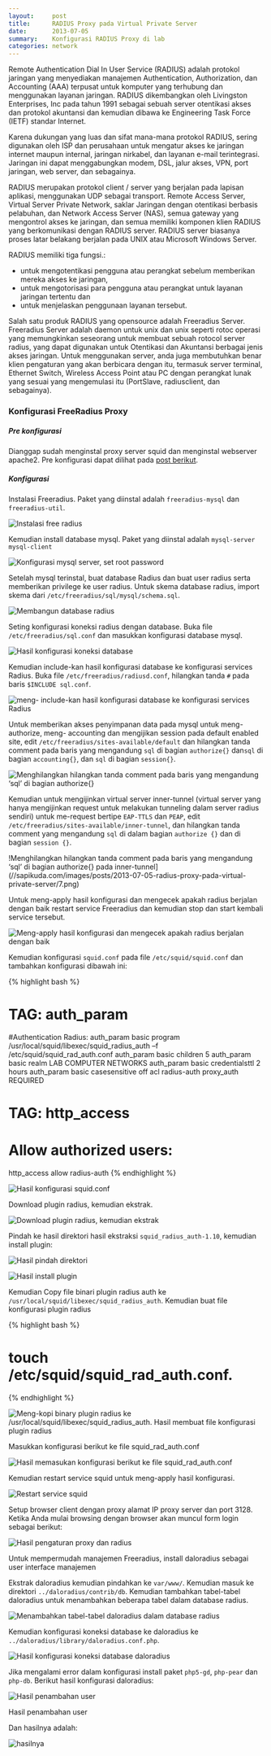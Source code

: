 ```yaml
---
layout:     post
title:      RADIUS Proxy pada Virtual Private Server
date:       2013-07-05
summary:    Konfigurasi RADIUS Proxy di lab
categories: network
---
```


Remote Authentication Dial In User Service (RADIUS) adalah protokol jaringan yang menyediakan  manajemen Authentication, Authorization, dan Accounting (AAA) terpusat untuk komputer yang terhubung dan menggunakan layanan jaringan. RADIUS dikembangkan oleh Livingston Enterprises, Inc pada tahun 1991 sebagai sebuah server otentikasi akses dan protokol akuntansi dan kemudian dibawa ke Engineering Task Force (IETF) standar Internet.

Karena dukungan yang luas dan sifat mana-mana protokol RADIUS, sering digunakan oleh ISP dan perusahaan untuk mengatur akses ke jaringan internet maupun internal, jaringan nirkabel, dan layanan e-mail terintegrasi. Jaringan ini dapat menggabungkan modem, DSL, jalur akses, VPN, port jaringan, web server, dan sebagainya.

RADIUS merupakan protokol client / server yang berjalan pada lapisan aplikasi, menggunakan UDP sebagai transport. Remote Access Server, Virtual Server Private Network, saklar Jaringan dengan otentikasi berbasis pelabuhan, dan Network Access Server (NAS), semua gateway yang mengontrol akses ke jaringan, dan semua memiliki komponen klien RADIUS yang berkomunikasi dengan RADIUS server. RADIUS server biasanya proses latar belakang berjalan pada UNIX atau Microsoft Windows Server.

RADIUS memiliki tiga fungsi.:

- untuk mengotentikasi pengguna atau perangkat sebelum memberikan mereka akses ke jaringan,
- untuk mengotorisasi para pengguna atau perangkat untuk layanan jaringan tertentu dan
- untuk menjelaskan penggunaan layanan tersebut.

Salah satu produk RADIUS yang opensource adalah Freeradius Server. Freeradius Server adalah daemon untuk unix dan unix seperti rotoc operasi yang memungkinkan seseorang untuk membuat sebuah rotocol server radius, yang dapat digunakan untuk Otentikasi dan Akuntansi berbagai jenis akses jaringan. Untuk menggunakan server, anda juga membutuhkan benar klien pengaturan yang akan berbicara dengan itu, termasuk server terminal, Ethernet Switch, Wireless Access Point atau PC dengan perangkat lunak yang sesuai yang mengemulasi itu (PortSlave, radiusclient, dan sebagainya).

### Konfigurasi FreeRadius Proxy

##### Pre konfigurasi

Dianggap sudah menginstal proxy server squid dan menginstal webserver apache2. Pre konfigurasi dapat dilihat pada [post berikut](http://sapikuda.github.io/linux/2013/07/02/virtual-private-server-sebagai-proxy-server-dan-web-server/).

##### Konfigurasi

Instalasi Freeradius. Paket yang diinstal adalah `freeradius-mysql` dan `freeradius-util`.

![Instalasi free radius](//sapikuda.com/images/posts/2013-07-05-radius-proxy-pada-virtual-private-server/1.png)

Kemudian install database mysql. Paket yang diinstal adalah `mysql-server mysql-client`

![Konfigurasi mysql server, set root password](//sapikuda.com/images/posts/2013-07-05-radius-proxy-pada-virtual-private-server/2.png)

Setelah mysql terinstal, buat database Radius dan buat user radius serta memberikan privilege ke user radius. Untuk skema database radius, import skema dari `/etc/freeradius/sql/mysql/schema.sql`.

![Membangun database radius](//sapikuda.com/images/posts/2013-07-05-radius-proxy-pada-virtual-private-server/3.png)

Seting konfigurasi koneksi radius dengan database. Buka file `/etc/freeradius/sql.conf` dan masukkan konfigurasi database mysql.

![Hasil konfigurasi koneksi database](//sapikuda.com/images/posts/2013-07-05-radius-proxy-pada-virtual-private-server/4.png)

Kemudian include-kan hasil konfigurasi database ke konfigurasi services Radius. Buka file `/etc/freeradius/radiusd.conf`, hilangkan tanda `#` pada baris `$INCLUDE sql.conf`.

![meng- include-kan hasil konfigurasi database ke konfigurasi services Radius](//sapikuda.com/images/posts/2013-07-05-radius-proxy-pada-virtual-private-server/5.png)

Untuk memberikan akses penyimpanan data pada mysql untuk meng-authorize, meng- accounting dan mengijikan session pada default enabled site, edit `/etc/freeradius/sites-available/default` dan hilangkan tanda comment pada baris yang mengandung `sql` di bagian `authorize{}` dan`sql` di bagian  `accounting{}`, dan `sql` di bagian `session{}`.

![Menghilangkan hilangkan tanda comment pada baris yang mengandung ‘sql’ di bagian authorize{}](//sapikuda.com/images/posts/2013-07-05-radius-proxy-pada-virtual-private-server/6.png)

Kemudian untuk mengijinkan virtual server inner-tunnel (virtual server yang hanya mengijinkan request untuk melakukan tunneling dalam server radius sendiri) untuk me-request bertipe `EAP-TTLS` dan `PEAP`, edit `/etc/freeradius/sites-available/inner-tunnel`, dan hilangkan tanda comment yang mengandung `sql` di dalam bagian `authorize {}` dan di bagian `session {}`.

!Menghilangkan hilangkan tanda comment pada baris yang mengandung ‘sql’ di bagian authorize{} pada inner-tunnel](//sapikuda.com/images/posts/2013-07-05-radius-proxy-pada-virtual-private-server/7.png)

Untuk meng-apply hasil konfigurasi dan mengecek apakah radius berjalan dengan baik restart service Freeradius dan kemudian stop dan start kembali service tersebut.

![Meng-apply hasil konfigurasi dan mengecek apakah radius berjalan dengan baik](//sapikuda.com/images/posts/2013-07-05-radius-proxy-pada-virtual-private-server/8.png?psid=1Meng-apply%20hasil%20konfigurasi%20dan%20mengecek%20apakah%20radius%20berjalan%20dengan%20baik)

Kemudian konfigurasi `squid.conf` pada file `/etc/squid/squid.conf` dan tambahkan konfigurasi dibawah ini:

{% highlight bash %}
# TAG: auth_param
#Authentication Radius:
auth_param basic program /usr/local/squid/libexec/squid_radius_auth –f /etc/squid/squid_rad_auth.conf
auth_param basic children 5
auth_param basic realm LAB COMPUTER NETWORKS
auth_param basic credentialsttl 2 hours
auth_param basic casesensitive off
acl radius-auth proxy_auth REQUIRED
# TAG: http_access
# Allow authorized users:
http_access allow radius-auth
{% endhighlight %}

![Hasil konfigurasi squid.conf](//sapikuda.com/images/posts/2013-07-05-radius-proxy-pada-virtual-private-server/9.png)

Download plugin radius, kemudian ekstrak.

![Download plugin radius, kemudian ekstrak](//sapikuda.com/images/posts/2013-07-05-radius-proxy-pada-virtual-private-server/10.png)

Pindah ke hasil direktori hasil ekstraksi `squid_radius_auth-1.10`, kemudian install plugin:

![Hasil pindah direktori](//sapikuda.com/images/posts/2013-07-05-radius-proxy-pada-virtual-private-server/11.png)

![Hasil install plugin](//sapikuda.com/images/posts/2013-07-05-radius-proxy-pada-virtual-private-server/12.png)

Kemudian Copy file binari plugin radius auth ke `/usr/local/squid/libexec/squid_radius_auth`. Kemudian buat file konfigurasi plugin radius 

{% highlight bash %}
# touch /etc/squid/squid_rad_auth.conf.
{% endhighlight %}

![Meng-kopi binary plugin radius ke /usr/local/squid/libexec/squid_radius_auth. Hasil membuat file konfigurasi plugin radius](//sapikuda.com/images/posts/2013-07-05-radius-proxy-pada-virtual-private-server/13.png)

Masukkan konfigurasi berikut ke file squid_rad_auth.conf

![Hasil memasukan konfigurasi berikut ke file squid_rad_auth.conf](//sapikuda.com/images/posts/2013-07-05-radius-proxy-pada-virtual-private-server/14.png)

Kemudian restart service squid untuk meng-apply hasil konfigurasi.

![Restart service squid](//sapikuda.com/images/posts/2013-07-05-radius-proxy-pada-virtual-private-server/15.png)

Setup browser client dengan proxy alamat IP proxy server dan port 3128. Ketika Anda mulai browsing dengan browser akan muncul form login sebagai berikut:

![Hasil pengaturan proxy dan radius](//sapikuda.com/images/posts/2013-07-05-radius-proxy-pada-virtual-private-server/16.png)

Untuk mempermudah manajemen Freeradius, install daloradius sebagai user interface manajemen

Ekstrak daloradius kemudian pindahkan ke `var/www/`. Kemudian masuk ke direktori `../daloradius/contrib/db`. Kemudian tambahkan tabel-tabel daloradius untuk menambahkan beberapa tabel dalam database radius.

![Menambahkan tabel-tabel daloradius dalam database radius](//sapikuda.com/images/posts/2013-07-05-radius-proxy-pada-virtual-private-server/17.png)

Kemudian konfigurasi koneksi database ke daloradius ke `../daloradius/library/daloradius.conf.php`.

![Hasil konfigurasi koneksi database daloradius](//sapikuda.com/images/posts/2013-07-05-radius-proxy-pada-virtual-private-server/18.png)

Jika mengalami error dalam konfigurasi install paket `php5-gd`, `php-pear` dan `php-db`. Berikut hasil konfigurasi daloradius:

![Hasil penambahan user](//sapikuda.com/images/posts/2013-07-05-radius-proxy-pada-virtual-private-server/19.png)

Hasil penambahan user

Dan hasilnya adalah:

![hasilnya](//sapikuda.com/images/posts/2013-07-05-radius-proxy-pada-virtual-private-server/20.png)